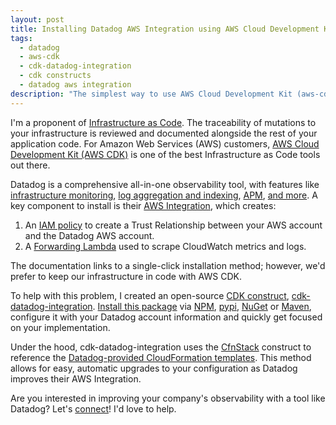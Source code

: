 ```yaml
---
layout: post
title: Installing Datadog AWS Integration using AWS Cloud Development Kit (CDK)
tags:
  - datadog
  - aws-cdk
  - cdk-datadog-integration
  - cdk constructs
  - datadog aws integration
description: "The simplest way to use AWS Cloud Development Kit (aws-cdk) to install the Datadog AWS Integration."
---
```


I'm a proponent of [Infrastructure as Code](https://en.wikipedia.org/wiki/Infrastructure_as_code). The traceability of
mutations to your infrastructure is reviewed and documented alongside the rest of your application code. For Amazon Web
Services (AWS) customers, [AWS Cloud Development Kit (AWS CDK)](https://aws.amazon.com/cdk/) is one of the best
Infrastructure as Code tools out there.

Datadog is a comprehensive all-in-one observability tool, with features like
[infrastructure monitoring](https://docs.datadoghq.com/infrastructure/),
[log aggregation and indexing](https://www.datadoghq.com/log-management/), [APM](https://www.datadoghq.com/apm/),
[and more](https://www.datadoghq.com/product/). A key component to install is their
[AWS Integration](https://docs.datadoghq.com/integrations/amazon_web_services/?tab=allpermissions), which creates:

1. An [IAM policy](https://docs.datadoghq.com/integrations/amazon_web_services/?tab=allpermissions#installation) to
   create a Trust Relationship between your AWS account and the Datadog AWS account.
1. A [Forwarding Lambda](https://github.com/DataDog/datadog-serverless-functions/tree/master/aws/logs_monitoring) used
   to scrape CloudWatch metrics and logs.

The documentation links to a single-click installation method; however, we'd prefer to keep our infrastructure in code
with AWS CDK.

To help with this problem, I created an open-source
[CDK construct](https://twitter.com/awscdkio/status/1253846425387098117),
[cdk-datadog-integration](https://github.com/blimmer/cdk-datadog-integration).
[Install this package](https://github.com/blimmer/cdk-datadog-integration#basic-usage) via
[NPM](https://www.npmjs.com/package/cdk-datadog-integration), [pypi](https://pypi.org/project/cdk-datadog-integration/),
[NuGet](https://www.nuget.org/packages/BenLimmer.CdkDatadogIntegration/) or
[Maven](https://github.com/blimmer/cdk-datadog-integration/packages), configure it with your Datadog account information
and quickly get focused on your implementation.

Under the hood, cdk-datadog-integration uses the
[CfnStack](https://docs.aws.amazon.com/cdk/api/latest/docs/@aws-cdk_aws-cloudformation.CfnStack.html) construct to
reference the
[Datadog-provided CloudFormation templates](https://datadog-cloudformation-template.s3.amazonaws.com/aws/main.yaml).
This method allows for easy, automatic upgrades to your configuration as Datadog improves their AWS Integration.

Are you interested in improving your company's observability with a tool like Datadog? Let's [connect](/freelance)! I'd
love to help.
